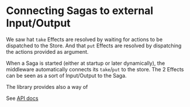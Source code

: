 # Connecting Sagas to external Input/Output

We saw hat `take` Effects are resolved by waiting for actions to be dispatched to the Store.
And that `put` Effects are resolved by dispatching the actions provided as argument.

When a Saga is started (either at startup or later dynamically), the middleware automatically
connects its `take`/`put` to the store. The 2 Effects can be seen as a sort of Input/Output to
the Saga.

The library provides also a way of  

See [API docs](http://yelouafi.github.io/redux-saga/docs/api/index.html#runsagagenerator-subscribe-dispatch-monitor)
